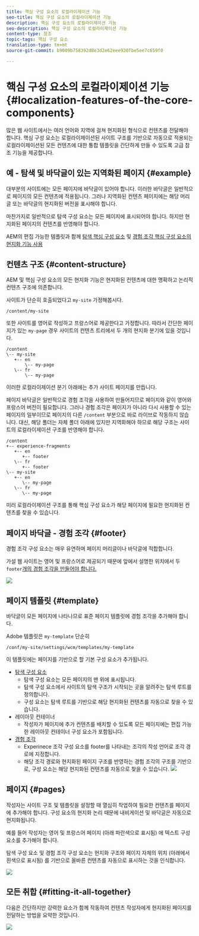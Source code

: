 ```yaml
---
title: 핵심 구성 요소의 로컬라이제이션 기능
seo-title: 핵심 구성 요소의 로컬라이제이션 기능
description: 핵심 구성 요소의 로컬라이제이션 기능
seo-description: 핵심 구성 요소의 로컬라이제이션 기능
content-type: 참조
topic-tags: 핵심 구성 요소
translation-type: tm+mt
source-git-commit: b9009b758392d8e3d2e62eee920fbe5ee7c659f0

---
```



# 핵심 구성 요소의 로컬라이제이션 기능 {#localization-features-of-the-core-components}

많은 웹 사이트에서는 여러 언어와 지역에 걸쳐 현지화된 형식으로 컨텐츠를 전달해야 합니다. 핵심 구성 요소는 로컬라이제이션된 사이트 구조를 기반으로 자동으로 적용되는 로컬라이제이션된 모든 컨텐츠에 대한 통합 템플릿을 간단하게 만들 수 있도록 고급 참조 기능을 제공합니다.

## 예 - 탐색 및 바닥글이 있는 지역화된 페이지 {#example}

대부분의 사이트에는 모든 페이지에 바닥글이 있어야 합니다. 이러한 바닥글은 일반적으로 페이지의 모든 컨텐츠에 적용됩니다. 그러나 지역화된 컨텐츠 페이지에는 해당 머리글 또는 바닥글의 현지화된 버전을 표시해야 합니다.

마찬가지로 일반적으로 탐색 구성 요소는 모든 페이지에 표시되어야 합니다. 하지만 현지화된 페이지의 컨텐츠를 반영해야 합니다.

AEM의 편집 가능한 템플릿과 함께 [탐색 핵심 구성 요소](navigation.md) 및 [경험 조각 핵심 구성 요소의](experience-fragment.md) [현지화 기능 사용](https://docs.adobe.com/content/help/en/experience-manager-64/authoring/siteandpage/templates.html)

## 컨텐츠 구조 {#content-structure}

AEM 및 핵심 구성 요소의 모든 현지화 기능은 현지화된 컨텐츠에 대한 명확하고 논리적 컨텐츠 구조에 의존합니다.

사이트가 단순히 호출되었다고 `my-site` 가정해봅시다.

```
/content/my-site
```

또한 사이트를 영어로 작성하고 프랑스어로 제공한다고 가정합니다. 따라서 간단한 페이지가 있는 `my-page` 경우 사이트의 컨텐츠 트리에서 두 개의 현지화 분기에 있을 것입니다.

```
/content
\-- my-site
   +-- en
       \-- my-page
   \-- fr
       \-- my-page
```

이러한 로컬라이제이션 분기 아래에는 추가 사이트 페이지를 만듭니다.

페이지 바닥글은 일반적으로 경험 조각을 사용하여 만들어지므로 페이지와 같이 영어와 프랑스어 버전이 필요합니다. 그러나 경험 조각은 페이지가 아니라 다시 사용할 수 있는 페이지의 일부이므로 페이지의 다른 `/content` 부분으로 바로 라이브로 작동하지 않습니다. 대신, 해당 폴더는 자체 폴더 아래에 있지만 지역화해야 하므로 해당 구조는 사이트의 로컬라이제이션 구조를 반영해야 합니다.

```
/content
+-- experience-fragments
   +-- en
      +-- footer
   \-- fr
      +-- footer
\-- my-site
   +-- en
      \-- my-page
   \-- fr
      \-- my-page
```

미러 로컬라이제이션 구조를 통해 핵심 구성 요소가 해당 페이지에 필요한 현지화된 컨텐츠를 찾을 수 있습니다.

## 페이지 바닥글 - 경험 조각 {#footer}

경험 조각 구성 요소는 매우 유연하며 페이지 머리글이나 바닥글에 적합합니다.

가설 웹 사이트는 영어 및 프랑스어로 제공되기 때문에 앞에서 설명한 위치에서 두 `footer`[개의 경험 조각을 만들어야 합니다.](#content-structure)

![](assets/screen-shot-2019-09-09-11.08.28.png)

## 페이지 템플릿 {#template}

바닥글이 모든 페이지에 나타나므로 표준 페이지 템플릿에 경험 조각을 추가해야 합니다.

Adobe 템플릿은 `my-template` 단순히

```
/conf/my-site/settings/wcm/templates/my-template
```

이 템플릿에는 페이지를 기반으로 할 기본 구성 요소가 추가됩니다.

* [탐색 구성 요소](navigation.md)
   * 탐색 구성 요소는 모든 페이지의 맨 위에 표시됩니다.
   * 탐색 구성 요소에서 사이트의 탐색 구조가 시작되는 곳을 알려주는 탐색 루트를 정의합니다.
   * 구성 요소는 탐색 루트를 기반으로 해당 현지화된 컨텐츠를 자동으로 찾을 수 있습니다.
* 레이아웃 컨테이너
   * 작성자가 페이지에 추가 컨텐츠를 배치할 수 있도록 모든 페이지에는 편집 가능한 레이아웃 컨테이너 구성 요소가 포함됩니다.
* [경험 조각](experience-fragment.md)
   * Experinece 조각 구성 요소를 footer를 나타내는 조각의 작성 언어로 조각 경로에 지정합니다.
   * 해당 조각 경로와 현지화된 페이지 구조를 반영하는 경험 조각의 구조를 기반으로, 구성 요소는 해당 현지화된 컨텐츠를 자동으로 찾을 수 있습니다.
   ![](assets/screen-shot-2019-09-09-11.20.10.png)

## 페이지 {#pages}

작성자는 사이트 구조 및 템플릿을 설정할 때 열심히 작업하여 필요한 컨텐츠를 페이지에 추가해야 합니다. 구성 요소의 현지화 논리 때문에 내비게이션 및 바닥글은 자동으로 현지화됩니다.

예를 들어 작성자는 영어 및 프랑스어 페이지 (아래 파란색으로 표시됨) 에 텍스트 구성 요소를 추가해야 합니다.

탐색 구성 요소 및 경험 조각 구성 요소는 현지화 구조와 페이지 자체의 위치 (아래에서 흰색으로 표시됨) 를 기반으로 올바른 컨텐츠를 자동으로 표시하는 것을 인식합니다.

![](assets/screen-shot-2019-09-09-11.22.14.png)

## 모든 취합 {#fitting-it-all-together}

다음은 간단하지만 강력한 요소가 함께 작동하여 컨텐츠 작성자에게 현지화된 페이지를 전달하는 방법을 요약한 것입니다.

![](assets/screen-shot-2019-09-09-11.27.58.png)
